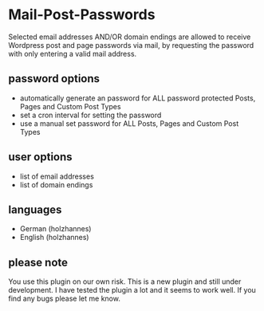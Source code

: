 # Mail-Post-Passwords
Selected email addresses AND/OR domain endings are allowed to receive Wordpress post and page passwords via mail, by requesting the password with only entering a valid mail address.

## password options
* automatically generate an password for ALL password protected Posts, Pages and Custom Post Types
* set a cron interval for setting the password
* use a manual set password for ALL Posts, Pages and Custom Post Types

## user options
* list of email addresses
* list of domain endings

## languages
* German (holzhannes)
* English (holzhannes)

## please note
You use this plugin on our own risk. This is a new plugin and still under development. I have tested the plugin a lot and it seems to work well. If you find any bugs please let me know. 



